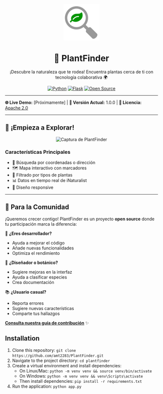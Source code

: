 <div align="center">
  <img src="Logo%20PlantFinder.png" alt="PlantFinder Logo" width="120">
  <h1>🌿 PlantFinder</h1>
  <p>¡Descubre la naturaleza que te rodea! Encuentra plantas cerca de ti con tecnología colaborativa 🌍</p>
  
  [![Python](https://img.shields.io/badge/Python-3.8%2B-blue?logo=python)](https://python.org)
  [![Flask](https://img.shields.io/badge/Framework-Flask-green?logo=flask)](https://flask.palletsprojects.com/)
  [![Open Source](https://img.shields.io/badge/Open%20Source-❤%EF%B8%8F-red)](https://opensource.org)
</div>

---

**🌐 Live Demo:** [Próximamente] | **📌 Versión Actual:** 1.0.0 | **📜 Licencia:** [Apache 2.0](LICENSE)

---

## 🚀 ¡Empieza a Explorar!

<div align="center">
  <img src="screenshot.png" alt="Captura de PlantFinder" width="800">
</div>

### Características Principales
- 📍 Búsqueda por coordenadas o dirección
- 🗺 Mapa interactivo con marcadores
- 🌱 Filtrado por tipos de plantas
- 📊 Datos en tiempo real de iNaturalist
- 📱 Diseño responsive

---

## 👥 Para la Comunidad

¡Queremos crecer contigo! PlantFinder es un proyecto **open source** donde tu participación marca la diferencia:

🔧 **¿Eres desarrollador?**  
- Ayuda a mejorar el código
- Añade nuevas funcionalidades
- Optimiza el rendimiento

🎨 **¿Diseñador o botánico?**  
- Sugiere mejoras en la interfaz
- Ayuda a clasificar especies
- Crea documentación

📚 **¿Usuario casual?**  
- Reporta errores
- Sugiere nuevas características
- Comparte tus hallazgos

**[Consulta nuestra guía de contribución](CONTRIBUTING.md)** ✨

## Installation

1. Clone this repository: `git clone https://github.com/amt2283/PlantFinder.git`
2. Navigate to the project directory: `cd plantfinder`
3. Create a virtual environment and install dependencies:
   - On Linux/Mac: `python -m venv venv && source venv/bin/activate`
   - On Windows: `python -m venv venv && venv\Scripts\activate`
   - Then install dependencies: `pip install -r requirements.txt`
4. Run the application: `python app.py`
